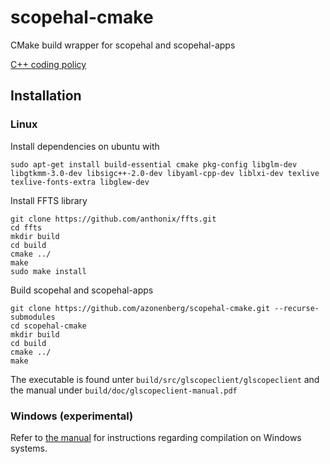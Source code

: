 # scopehal-cmake
CMake build wrapper for scopehal and scopehal-apps

[C++ coding policy](https://github.com/azonenberg/coding-policy/blob/master/cpp-coding-policy.md)

## Installation

### Linux
Install dependencies on ubuntu with
```
sudo apt-get install build-essential cmake pkg-config libglm-dev libgtkmm-3.0-dev libsigc++-2.0-dev libyaml-cpp-dev liblxi-dev texlive texlive-fonts-extra libglew-dev
```

Install FFTS library
```
git clone https://github.com/anthonix/ffts.git
cd ffts
mkdir build
cd build
cmake ../
make
sudo make install
```

Build scopehal and scopehal-apps
```
git clone https://github.com/azonenberg/scopehal-cmake.git --recurse-submodules
cd scopehal-cmake
mkdir build
cd build
cmake ../
make
```

The executable is found unter `build/src/glscopeclient/glscopeclient` and the manual under `build/doc/glscopeclient-manual.pdf`

### Windows (experimental)

Refer to [the manual](https://www.antikernel.net/temp/glscopeclient-manual.pdf) for instructions regarding compilation on Windows systems.
